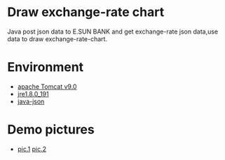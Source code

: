 # Draw exchange-rate chart
Java post json data to E.SUN BANK and get exchange-rate json data,use data to draw exchange-rate-chart.

# Environment
* [apache Tomcat v9.0](https://tomcat.apache.org/download-90.cgi) 
* [jre1.8.0_191](https://www.oracle.com/technetwork/java/javase/downloads/index.html)
* [java-json](http://www.java2s.com/Code/Jar/j/Downloadjavajsonschemajar.htm)

# Demo pictures
* [pic.1](https://imgur.com/cWPkJl8) [pic.2](https://imgur.com/mZQhI4D)
